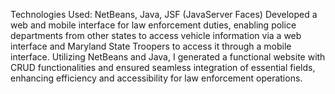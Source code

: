 Technologies Used: NetBeans, Java, JSF (JavaServer Faces)  Developed a web and mobile interface for law enforcement duties, enabling police departments from other states to access vehicle information via a web interface and Maryland State Troopers to access it through a mobile interface. Utilizing NetBeans and Java, I generated a functional website with CRUD functionalities and ensured seamless integration of essential fields, enhancing efficiency and accessibility for law enforcement operations. 
